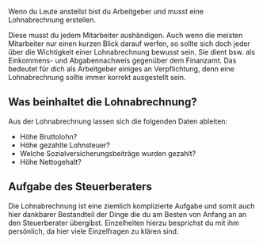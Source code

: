 Wenn du Leute anstellst bist du Arbeitgeber und musst eine Lohnabrechnung erstellen.

Diese musst du jedem Mitarbeiter aushändigen. Auch wenn die meisten Mitarbeiter nur einen kurzen Blick darauf werfen, so sollte sich doch jeder über die Wichtigkeit einer Lohnabrechnung bewusst sein. Sie dient bsw. als Einkommens- und Abgabennachweis gegenüber dem Finanzamt. Das bedeutet für dich als Arbeitgeber einiges an Verpflichtung, denn eine Lohnabrechnung sollte immer korrekt ausgestellt sein.

## Was beinhaltet die Lohnabrechnung?

Aus der Lohnabrechnung lassen sich die folgenden Daten ableiten:

- Höhe Bruttolohn?
- Höhe gezahlte Lohnsteuer?
- Welche Sozialversicherungsbeiträge wurden gezahlt?
- Höhe Nettogehalt?

## Aufgabe des Steuerberaters

Die Lohnabrechnung ist eine ziemlich komplizierte Aufgabe und somit auch hier dankbarer Bestandteil der Dinge die du am Besten von Anfang an an den Steuerberater übergibst.
Einzelheiten hierzu besprichst du mit ihm persönlich, da hier viele Einzelfragen zu klären sind.

